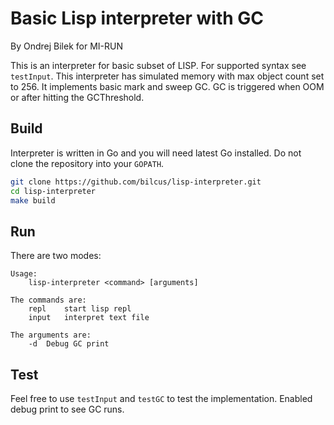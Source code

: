# Basic Lisp interpreter with GC

By Ondrej Bilek for MI-RUN

This is an interpreter for basic subset of LISP. For supported syntax see `testInput`. This interpreter has simulated memory with max object count set to 256. It implements basic mark and sweep GC. GC is triggered when OOM or after hitting the GCThreshold.

## Build
Interpreter is written in Go and you will need latest Go installed.
Do not clone the repository into your `GOPATH`.

```bash
git clone https://github.com/bilcus/lisp-interpreter.git
cd lisp-interpreter
make build
```

## Run
There are two modes:

```
Usage:
	lisp-interpreter <command> [arguments]

The commands are:
	repl	start lisp repl
	input	interpret text file

The arguments are:
	-d	Debug GC print
```

## Test
Feel free to use `testInput` and `testGC` to test the implementation. Enabled debug print to see GC runs.

